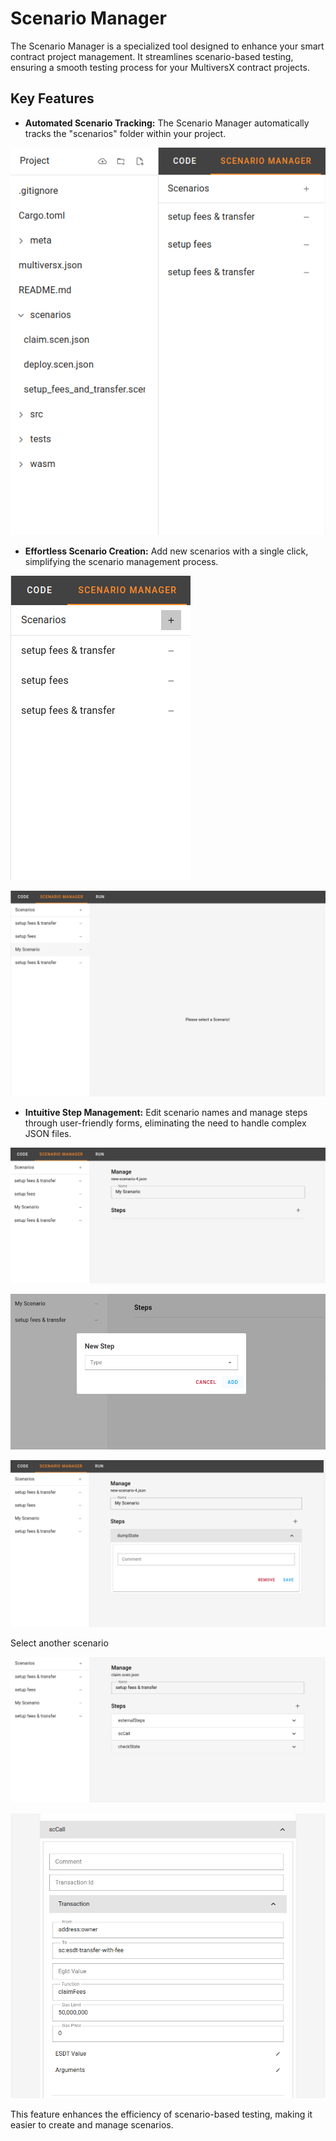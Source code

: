 # Scenario Manager

The Scenario Manager is a specialized tool designed to enhance your smart contract project management. It streamlines scenario-based testing, ensuring a smooth testing process for your MultiversX contract projects.

## Key Features

- **Automated Scenario Tracking:** The Scenario Manager automatically tracks the "scenarios" folder within your project.

![scenario-tracking](../static/img/scenario-tracking.png)

- **Effortless Scenario Creation:** Add new scenarios with a single click, simplifying the scenario management process.

![new-scenario](../static/img/new-scenario.png)

![scenario-selection](../static/img/scenario-selection.png)

- **Intuitive Step Management:** Edit scenario names and manage steps through user-friendly forms, eliminating the need to handle complex JSON files.

![new-step](../static/img/new-step.png)

![new-step-2](../static/img/new-step-2.png)

![new-step-2](../static/img/step-edition.png)

Select another scenario

![new-step-2](../static/img/step-selection.png)

![new-step-2](../static/img/advanced-form.png)


This feature enhances the efficiency of scenario-based testing, making it easier to create and manage scenarios.

